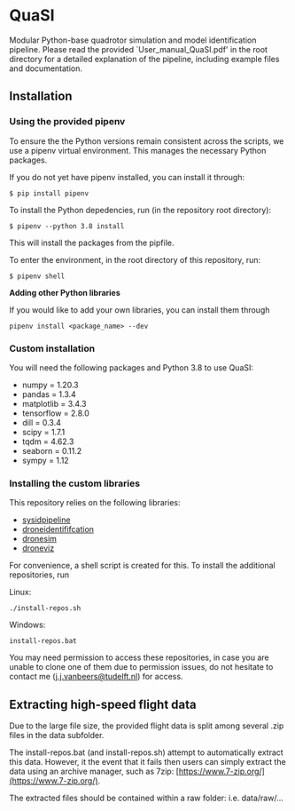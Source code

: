 # QuaSI

Modular Python-base quadrotor simulation and model identification pipeline. Please read the provided `User_manual_QuaSI.pdf' in the root directory for a detailed explanation of the pipeline, including example files and documentation. 

## Installation

### Using the provided pipenv

To ensure the the Python versions remain consistent across the scripts, we use a pipenv virtual environment. This manages the necessary Python packages. 

If you do not yet have pipenv installed, you can install it through:

```
$ pip install pipenv
```

To install the Python depedencies, run (in the repository root directory):

```
$ pipenv --python 3.8 install
```

This will install the packages from the pipfile.

To enter the environment, in the root directory of this repository, run:

```
$ pipenv shell
```



**Adding other Python libraries**

If you would like to add your own libraries, you can install them through

```
pipenv install <package_name> --dev
```


### Custom installation 

You will need the following packages and Python 3.8 to use QuaSI:

- numpy = 1.20.3
- pandas = 1.3.4
- matplotlib = 3.4.3
- tensorflow = 2.8.0
- dill = 0.3.4
- scipy = 1.7.1
- tqdm = 4.62.3
- seaborn = 0.11.2
- sympy = 1.12



### Installing the custom libraries
This repository relies on the following libraries:

- [sysidpipeline](https://github.com/Jaspervbeers/sysidpipeline.git)
- [droneidentififcation](https://github.com/Jaspervbeers/droneidentification.git)
- [dronesim](https://github.com/Jaspervbeers/dronesim.git)
- [droneviz](https://github.com/Jaspervbeers/droneviz.git)

For convenience, a shell script is created for this. To install the additional repositories, run

Linux:
```
./install-repos.sh
```

Windows:
```
install-repos.bat
```

You may need permission to access these repositories, in case you are unable to clone one of them due to permission issues, do not hesitate to contact me (j.j.vanbeers@tudelft.nl) for access.


## Extracting high-speed flight data
Due to the large file size, the provided flight data is split among several .zip files in the data subfolder. 

The install-repos.bat (and install-repos.sh) attempt to automatically extract this data. However, it the event that it fails then users can simply extract the data using an archive manager, such as 7zip: [https://www.7-zip.org/](https://www.7-zip.org/). 

The extracted files should be contained within a raw folder: i.e. data/raw/...